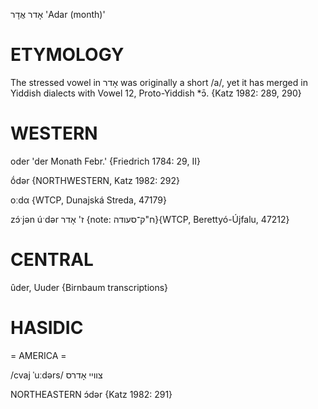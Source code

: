 אָדר
אֲדָר
'Adar (month)'

ETYMOLOGY
===========
The stressed vowel in אָדר was originally a short /a/, yet it has merged in Yiddish dialects with Vowel 12, Proto-Yiddish *ɔ̄.
{Katz 1982: 289, 290}

WESTERN
========

oder 'der Monath Febr.' {Friedrich 1784: 29, II}

ṓdər {NORTHWESTERN, Katz 1982: 292}

oːdα {WTCP, Dunajská Streda, 47179}

zɔ́ˑjən úˑdər ז' אָדר {note: ח"ק־סעודה}{WTCP, Berettyó-Újfalu, 47212}

CENTRAL
========

ûder, Uuder {Birnbaum transcriptions}

HASIDIC
=======
= AMERICA = 

/cvaj ˈuːdərs/ צוויי אָדרס

NORTHEASTERN
ɔ́dər {Katz 1982: 291}